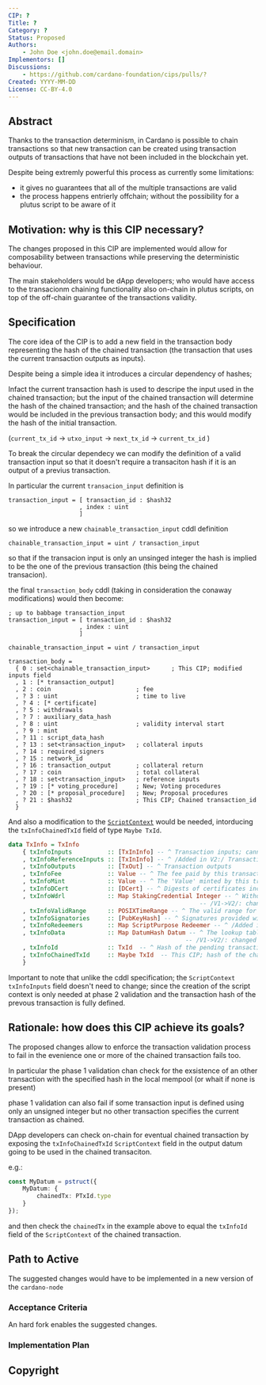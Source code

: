 ```yaml
---
CIP: ?
Title: ?
Category: ?
Status: Proposed
Authors:
    - John Doe <john.doe@email.domain>
Implementors: []
Discussions:
    - https://github.com/cardano-foundation/cips/pulls/?
Created: YYYY-MM-DD
License: CC-BY-4.0
---
```


<!-- Existing categories:

- Meta                   | For meta-CIPs which typically serves another category or group of categories.
- Reward-Sharing Schemes | For CIPs discussing the reward & incentive mechanisms of the protocol.
- Wallets                | For standardisation across wallets (hardware, full-node or light).
- Tokens                 | About tokens (fungible or non-fungible) and minting policies in general.
- Metadata               | For proposals around metadata (on-chain or off-chain).
- Tools                  | A broad category for ecosystem tools not falling into any other category.
- Plutus                 | Changes or additions to Plutus
- Ledger                 | For proposals regarding the Cardano ledger
- Catalyst               | For proposals affecting Project Catalyst / the Jörmungandr project

-->

## Abstract
<!-- A short (\~200 word) description of the proposed solution and the technical issue being addressed. -->

Thanks to the transaction determinism, in Cardano is possible to chain transactions so that new transaction can be created using transaction outputs of transactions that have not been included in the blockchain yet.

Despite being extremly powerful this process as currently some limitations:
- it gives no guarantees that all of the multiple transactions are valid
- the process happens entrierly offchain; without the possibility for a plutus script to be aware of it

## Motivation: why is this CIP necessary?
<!-- A clear explanation that introduces the reason for a proposal, its use cases and stakeholders. If the CIP changes an established design then it must outline design issues that motivate a rework. For complex proposals, authors must write a Cardano Problem Statement (CPS) as defined in CIP-9999 and link to it as the `Motivation`. -->

The changes proposed in this CIP are implemented would allow for composability between transactions while preserving the deterministic behaviour.

The main stakeholders would be dApp developers; who would have access to the transacionm chaining functionality also on-chain in plutus scripts, on top of the off-chain guarantee of the transactions validity.

## Specification
<!-- The technical specification should describe the proposed improvement in sufficient technical detail. In particular, it should provide enough information that an implementation can be performed solely on the basis of the design in the CIP. This is necessary to facilitate multiple, interoperable implementations. -->

The core idea of the CIP is to add a new field in the transaction body representing the hash of the chained transaction (the transaction that uses the current transaction outputs as inputs).

Despite being a simple idea it introduces a circular dependency of hashes;

Infact the current transaction hash is used to descripe the input used in the chained transaction;
but the input of the chained transaction will determine the hash of the chained transaction;
and the hash of the chained transaction would be included in the previous transaction body;
and this would modify the hash of the initial transaction.

(`current_tx_id` -> `utxo_input` -> `next_tx_id` -> `current_tx_id` )

To break the circular dependecy we can modify the definition of a valid transaction input so that it doesn't require a transaciton hash if it is an output of a previus transaction.

In particular the current `transacion_input` definition is

```cddl
transaction_input = [ transaction_id : $hash32
                    , index : uint
                    ]
```

so we introduce a new `chainable_transaction_input` cddl definition

```cddl
chainable_transaction_input = uint / transaction_input
```

so that if the transacion input is only an unsinged integer the hash is implied to be the one of the previous transaction (this being the chained transacion).

the final `transaction_body` cddl (taking in consideration the conaway modifications) would then become:

```cddl
; up to babbage transaction_input
transaction_input = [ transaction_id : $hash32
                    , index : uint
                    ]

chainable_transaction_input = uint / transaction_input

transaction_body =
  { 0 : set<chainable_transaction_input>      ; This CIP; modified inputs field
  , 1 : [* transaction_output]
  , 2 : coin                        ; fee
  , ? 3 : uint                      ; time to live
  , ? 4 : [* certificate]
  , ? 5 : withdrawals
  , ? 7 : auxiliary_data_hash
  , ? 8 : uint                      ; validity interval start
  , ? 9 : mint
  , ? 11 : script_data_hash
  , ? 13 : set<transaction_input>   ; collateral inputs
  , ? 14 : required_signers
  , ? 15 : network_id
  , ? 16 : transaction_output       ; collateral return
  , ? 17 : coin                     ; total collateral
  , ? 18 : set<transaction_input>   ; reference inputs
  , ? 19 : [* voting_procedure]     ; New; Voting procedures
  , ? 20 : [* proposal_procedure]   ; New; Proposal procedures
  , ? 21 : $hash32                  ; This CIP; Chained transaction_id
  }
```

And also a modification to the [`ScriptContext`](https://github.com/input-output-hk/plutus/blob/c3918d6027a9a34b6f72a6e4c7bf2e5350e6467e/plutus-ledger-api/src/PlutusLedgerApi/V2/Contexts.hs#L72)  would be needed, intorducing the `txInfoChainedTxId` field of type `Maybe TxId`.

```hs
data TxInfo = TxInfo
    { txInfoInputs          :: [TxInInfo] -- ^ Transaction inputs; cannot be an empty list
    , txInfoReferenceInputs :: [TxInInfo] -- ^ /Added in V2:/ Transaction reference inputs
    , txInfoOutputs         :: [TxOut] -- ^ Transaction outputs
    , txInfoFee             :: Value -- ^ The fee paid by this transaction.
    , txInfoMint            :: Value -- ^ The 'Value' minted by this transaction.
    , txInfoDCert           :: [DCert] -- ^ Digests of certificates included in this transaction
    , txInfoWdrl            :: Map StakingCredential Integer -- ^ Withdrawals
                                                      -- /V1->V2/: changed from assoc list to a 'PlutusTx.AssocMap'
    , txInfoValidRange      :: POSIXTimeRange -- ^ The valid range for the transaction.
    , txInfoSignatories     :: [PubKeyHash] -- ^ Signatures provided with the transaction, attested that they all signed the tx
    , txInfoRedeemers       :: Map ScriptPurpose Redeemer -- ^ /Added in V2:/ a table of redeemers attached to the transaction
    , txInfoData            :: Map DatumHash Datum -- ^ The lookup table of datums attached to the transaction
                                                  -- /V1->V2/: changed from assoc list to a 'PlutusTx.AssocMap'
    , txInfoId              :: TxId  -- ^ Hash of the pending transaction body (i.e. transaction excluding witnesses)
    , txInfoChainedTxId     :: Maybe TxId  -- This CIP; hash of the chained transaction based on this transaction outputs
    }
```

Important to note that unlike the cddl specification; the `ScriptContext` `txInfoInputs` field doesn't need to change; since the creation of the script context is only needed at phase 2 validation and the transaction hash of the prevous transaction is fully defined.

## Rationale: how does this CIP achieve its goals?
<!-- The rationale fleshes out the specification by describing what motivated the design and what led to particular design decisions. It should describe alternate designs considered and related work. The rationale should provide evidence of consensus within the community and discuss significant objections or concerns raised during the discussion.

It must also explain how the proposal affects the backward compatibility of existing solutions when applicable. If the proposal responds to a CPS, the 'Rationale' section should explain how it addresses the CPS, and answer any questions that the CPS poses for potential solutions.
-->

The proposed changes allow to enforce the transaction validation process to fail in the evenience one or more of the chained transaction fails too.

In particular the phase 1 validation chan check for the exsistence of an other transaction with the specified hash in the local mempool (or whait if none is present)

phase 1 validation can also fail if some transaction input is defined using only an unsigned integer but no other transaction specifies the current transaction as chained.

DApp developers can check on-chain for eventual chained transaction by exposing the `txInfoChainedTxId` `ScriptContext` field in the output datum going to be used in the chained transaciton.

e.g.:
```ts
const MyDatum = pstruct({
    MyDatum: {
        chainedTx: PTxId.type
    }
});
```

and then check the `chainedTx` in the example above to equal the `txInfoId` field of the `ScriptContext` of the chained transaction.

## Path to Active

The suggested changes would have to be implemented in a new version of the `cardano-node`

### Acceptance Criteria
<!-- Describes what are the acceptance criteria whereby a proposal becomes 'Active' -->

An hard fork enables the suggested changes.

### Implementation Plan
<!-- A plan to meet those criteria. Or `N/A` if not applicable. -->

## Copyright
<!-- The CIP must be explicitly licensed under acceptable copyright terms. -->

[CC-BY-4.0]: https://creativecommons.org/licenses/by/4.0/legalcode
[Apache-2.0]: http://www.apache.org/licenses/LICENSE-2.0
